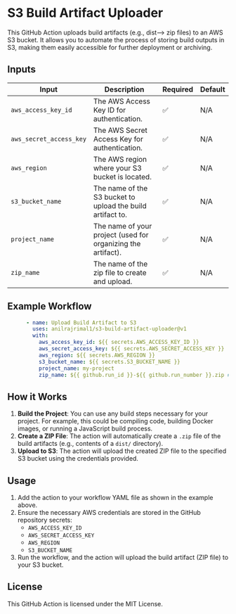 
# S3 Build Artifact Uploader

This GitHub Action uploads build artifacts (e.g., dist--> zip files) to an AWS S3 bucket. It allows you to automate the process of storing build outputs in S3, making them easily accessible for further deployment or archiving.

## Inputs

| **Input**              | **Description**                                                              | **Required** | **Default** |
|------------------------|------------------------------------------------------------------------------|--------------|-------------|
| `aws_access_key_id`     | The AWS Access Key ID for authentication.                                    | ✅            | N/A         |
| `aws_secret_access_key` | The AWS Secret Access Key for authentication.                                | ✅            | N/A         |
| `aws_region`            | The AWS region where your S3 bucket is located.                              | ✅            | N/A         |
| `s3_bucket_name`        | The name of the S3 bucket to upload the build artifact to.                    | ✅            | N/A         |
| `project_name`          | The name of your project (used for organizing the artifact).                 | ✅            | N/A         |
| `zip_name`              | The name of the zip file to create and upload.                                | ✅            | N/A         |

## Example Workflow

```yaml
      - name: Upload Build Artifact to S3
        uses: anilrajrimal1/s3-build-artifact-uploader@v1
        with:
          aws_access_key_id: ${{ secrets.AWS_ACCESS_KEY_ID }}
          aws_secret_access_key: ${{ secrets.AWS_SECRET_ACCESS_KEY }}
          aws_region: ${{ secrets.AWS_REGION }}
          s3_bucket_name: ${{ secrets.S3_BUCKET_NAME }}
          project_name: my-project
          zip_name: ${{ github.run_id }}-${{ github.run_number }}.zip #(my-project-1234-1)
```

## How it Works

1. **Build the Project**: You can use any build steps necessary for your project. For example, this could be compiling code, building Docker images, or running a JavaScript build process.
2. **Create a ZIP File**: The action will automatically create a `.zip` file of the build artifacts (e.g., contents of a `dist/` directory).
3. **Upload to S3**: The action will upload the created ZIP file to the specified S3 bucket using the credentials provided.

## Usage

1. Add the action to your workflow YAML file as shown in the example above.
2. Ensure the necessary AWS credentials are stored in the GitHub repository secrets:
   - `AWS_ACCESS_KEY_ID`
   - `AWS_SECRET_ACCESS_KEY`
   - `AWS_REGION`
   - `S3_BUCKET_NAME`
3. Run the workflow, and the action will upload the build artifact (ZIP file) to your S3 bucket.

## License
This GitHub Action is licensed under the MIT License.
